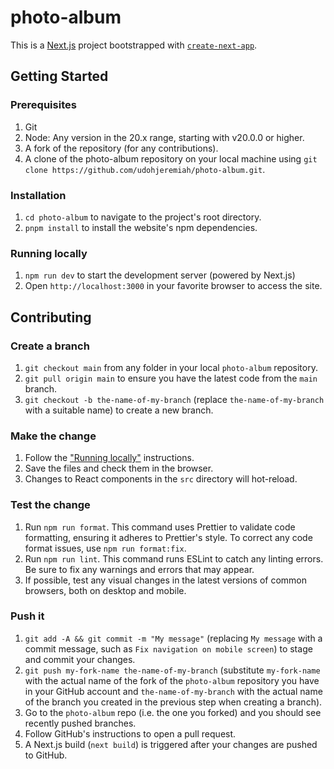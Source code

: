 # photo-album

This is a [Next.js](https://nextjs.org/) project bootstrapped with [`create-next-app`](https://github.com/vercel/next.js/tree/canary/packages/create-next-app).

## Getting Started

### Prerequisites

1. Git
2. Node: Any version in the 20.x range, starting with v20.0.0 or higher.
3. A fork of the repository (for any contributions).
4. A clone of the photo-album repository on your local machine using `git clone https://github.com/udohjeremiah/photo-album.git`.

### Installation

1. `cd photo-album` to navigate to the project's root directory.
2. `pnpm install` to install the website's npm dependencies.

### Running locally

1. `npm run dev` to start the development server (powered by Next.js)
2. Open `http://localhost:3000` in your favorite browser to access the site.

## Contributing

### Create a branch

1. `git checkout main` from any folder in your local `photo-album` repository.
2. `git pull origin main` to ensure you have the latest code from the `main` branch.
3. `git checkout -b the-name-of-my-branch` (replace `the-name-of-my-branch` with a suitable name) to create a new
   branch.

### Make the change

1. Follow the ["Running locally"](#running-locally) instructions.
2. Save the files and check them in the browser.
3. Changes to React components in the `src` directory will hot-reload.

### Test the change

1. Run `npm run format`. This command uses Prettier to validate code formatting, ensuring it adheres to Prettier's
   style. To correct any code format issues, use `npm run format:fix`.
2. Run `npm run lint`. This command runs ESLint to catch any linting errors. Be sure to fix any warnings and errors that
   may appear.
3. If possible, test any visual changes in the latest versions of common browsers, both on desktop and mobile.

### Push it

1. `git add -A && git commit -m "My message"` (replacing `My message` with a commit message, such as `Fix navigation on
mobile screen`) to stage and commit your changes.
2. `git push my-fork-name the-name-of-my-branch` (substitute `my-fork-name` with the actual name of the fork of the
   `photo-album` repository you have in your GitHub account and `the-name-of-my-branch` with the actual name of the
   branch you created in the previous step when creating a branch).
3. Go to the `photo-album` repo (i.e. the one you forked) and you should see recently pushed branches.
4. Follow GitHub's instructions to open a pull request.
5. A Next.js build (`next build`) is triggered after your changes are pushed to GitHub.
